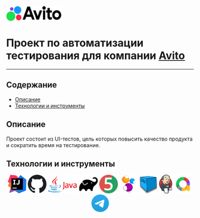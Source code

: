 <img src="src/test/resources/Avito_logo.png" width="148" height="40">

# Проект по автоматизации тестирования для компании [Avito](https://www.avito.ru)
___
## Содержание
* <a href="#annotation">Описание</a>
* <a href="#tools">Технологии и инструменты</a>


<a id="annotation"></a>
## Описание
Проект состоит из UI-тестов, цель которых повысить качество продукта и сократить время на тестирование.  
<a id="tools"></a>
## Технологии и инструменты
<div align="center">
<a href="https://www.jetbrains.com/idea/"><img alt="InteliJ IDEA" height="50" src="src/test/resources/intellij_idea.png" width="50"/></a>
<a href="https://github.com/"><img alt="GitHub" height="50" src="src/test/resources/github.svg.png" width="50"/></a>  
<a href="https://www.java.com/"><img alt="Java" height="50" src="src/test/resources/Java.jpg" width="80"/></a>
<a href="https://gradle.org/"><img alt="Gradle" height="50" src="src/test/resources/gradle.svg" width="50"/></a>  
<a href="https://junit.org/junit5/"><img alt="JUnit 5" height="50" src="src/test/resources/junit5.png" width="50"/></a>
<a href="https://selenide.org/"><img alt="Selenide" height="50" src="src/test/resources/selenide.png" width="50"/></a>
<a href="https://aerokube.com/selenoid/"><img alt="Selenoid" height="50" src="src/test/resources/Selenoid.png" width="50"/></a>
<a href="https://www.jenkins.io/"><img alt="Jenkins" height="50" src="src/test/resources/Jenkins.svg.png" width="35"/></a>
<a href="https://github.com/allure-framework/"><img alt="Allure Report" height="50" src="src/test/resources/AllureReports.png" width="50"/></a>
<a href="https://telegram.org/"><img alt="Telegram" height="47" src="src/test/resources/Telegram.svg.png" width="47"/></a>
</div>